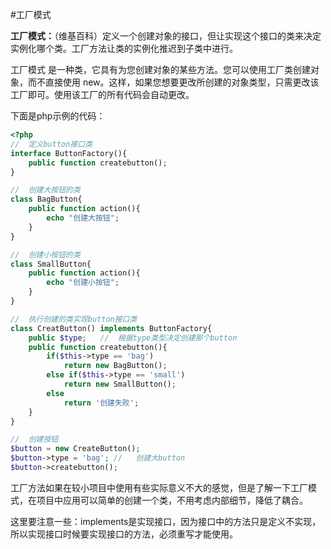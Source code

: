 #工厂模式

**工厂模式：**（维基百科）定义一个创建对象的接口，但让实现这个接口的类来决定实例化哪个类。工厂方法让类的实例化推迟到子类中进行。

工厂模式 是一种类，它具有为您创建对象的某些方法。您可以使用工厂类创建对象，而不直接使用 new。这样，如果您想要更改所创建的对象类型，只需更改该工厂即可。使用该工厂的所有代码会自动更改。

下面是php示例的代码：

```php
<?php 
//	定义button接口类
interface ButtonFactory(){
	public function createbutton();
}

//	创建大按钮的类
class BagButton{
	public function action(){
		echo "创建大按钮";
	}
}

//	创建小按钮的类
class SmallButton{
	public function action(){
		echo "创建小按钮";
	}
}

//	执行创建的类实现button接口类
class CreatButton() implements ButtonFactory{
	public $type;	//	根据type类型决定创建那个button
	public function createbutton(){
		if($this->type == 'bag')
			return new BagButton();
		else if($this->type == 'small')
			return new SmallButton();
		else
			return '创建失败';
	}
}

//	创建按钮
$button = new CreateButton();
$button->type = 'bag'; //	创建大button
$button->createbutton();

```

工厂方法如果在较小项目中使用有些实际意义不大的感觉，但是了解一下工厂模式，在项目中应用可以简单的创建一个类，不用考虑内部细节，降低了耦合。

这里要注意一些：implements是实现接口，因为接口中的方法只是定义不实现，所以实现接口时候要实现接口的方法，必须重写才能使用。
